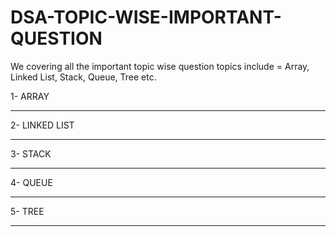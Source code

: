 # DSA-TOPIC-WISE-IMPORTANT-QUESTION
We covering all the important  topic wise question topics include = Array, Linked List, Stack, Queue, Tree etc.

1- ARRAY
**********






2- LINKED LIST
****************






3- STACK
**********





4- QUEUE
**********





5- TREE
***********